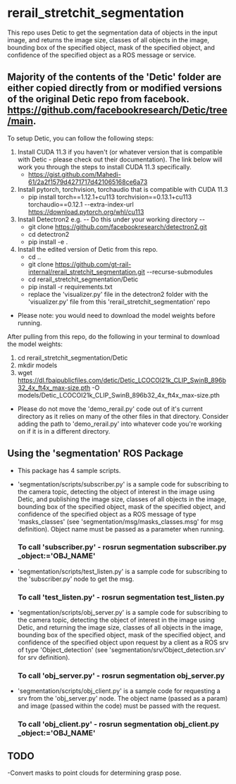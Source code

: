 # rerail_stretchit_segmentation

This repo uses Detic to get the segmentation data of objects in the input image, and returns the image size, classes of all objects in the image, bounding box of the specified object, mask of the specified object, and confidence of the specified object as a ROS message or service.

## Majority of the contents of the 'Detic' folder are either copied directly from or modified versions of the original Detic repo from facebook. https://github.com/facebookresearch/Detic/tree/main.

To setup Detic, you can follow the following steps:
1. Install CUDA 11.3 if you haven't (or whatever version that is compatible with Detic - please check out their documentation). The link below will work you through the steps to install CUDA 11.3 specifically.
   - https://gist.github.com/Mahedi-61/2a2f1579d4271717d421065168ce6a73
2. Install pytorch, torchvision, torchaudio that is compatible with CUDA 11.3
   -  pip install torch==1.12.1+cu113 torchvision==0.13.1+cu113 torchaudio==0.12.1 --extra-index-url https://download.pytorch.org/whl/cu113
3. Install Detectron2 e.g.
   -- Do this under your working directory --
   - git clone https://github.com/facebookresearch/detectron2.git
   - cd detectron2
   - pip install -e .
4. Install the edited version of Detic from this repo.
   - cd ..
   - git clone https://github.com/gt-rail-internal/rerail_stretchit_segmentation.git --recurse-submodules
   - cd rerail_stretchit_segmentation/Detic
   - pip install -r requirements.txt
   - replace the 'visualizer.py' file in the detectron2 folder with the 'visualizer.py' file from this 'rerail_stretchit_segmentation' repo

- Please note: you would need to download the model weights before running.

After pulling from this repo, do the following in your terminal to download the model weights:
1. cd rerail_stretchit_segmentation/Detic
2. mkdir models
4. wget https://dl.fbaipublicfiles.com/detic/Detic_LCOCOI21k_CLIP_SwinB_896b32_4x_ft4x_max-size.pth -O models/Detic_LCOCOI21k_CLIP_SwinB_896b32_4x_ft4x_max-size.pth

- Please do not move the 'demo_rerail.py' code out of it's current directory as it relies on many of the other files in that directory. Consider adding the path to 'demo_rerail.py' into whatever code you're working on if it is in a different directory.


## Using the 'segmentation' ROS Package
- This package has 4 sample scripts.
- 'segmentation/scripts/subscriber.py' is a sample code for subscribing to the camera topic, detecting the object of interest in the image using Detic, and publishing the image size, classes of all objects in the image, bounding box of the specified object, mask of the specified object, and confidence of the specified object as a ROS message of type 'masks_classes' (see 'segmentation/msg/masks_classes.msg' for msg definition). Object name must be passed as a parameter when running.
   ### To call 'subscriber.py' - rosrun segmentation subscriber.py _object:='OBJ_NAME'
  
- 'segmentation/scripts/test_listen.py' is a sample code for subscribing to the 'subscriber.py' node to get the msg.
   ### To call 'test_listen.py' - rosrun segmentation test_listen.py

- 'segmentation/scripts/obj_server.py' is a sample code for subscribing to the camera topic, detecting the object of interest in the image using Detic, and returning the image size, classes of all objects in the image, bounding box of the specified object, mask of the specified object, and confidence of the specified object upon request by a client as a ROS srv of type 'Object_detection' (see 'segmentation/srv/Object_detection.srv' for srv definition).
   ### To call 'obj_server.py' - rosrun segmentation obj_server.py

- 'segmentation/scripts/obj_client.py' is a sample code for requesting a srv from the 'obj_server.py' node. The object name (passed as a param) and image (passed within the code) must be passed with the request.
   ### To call 'obj_client.py' - rosrun segmentation obj_client.py _object:='OBJ_NAME'


## TODO
-Convert masks to point clouds for determining grasp pose.
